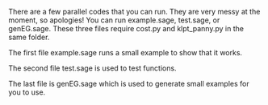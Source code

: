 There are a few parallel codes that you can run. They are very messy at the moment, so apologies!
You can run example.sage, test.sage, or genEG.sage.
These three files require cost.py and klpt_panny.py in the same folder.

The first file example.sage runs a small example to show that it works.

The second file test.sage is used to test functions.

The last file is genEG.sage which is used to generate small examples for you to use.
